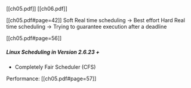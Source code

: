 [[ch05.pdf]]
[[ch06.pdf]]

[[ch05.pdf#page=42]]
Soft Real time scheduling -> Best effort
Hard Real time scheduling -> Trying to guarantee execution after a deadline

[[ch05.pdf#page=56]]
##### Linux Scheduling in Version 2.6.23 +
- Completely Fair Scheduler (CFS)

Performance: [[ch05.pdf#page=57]]
